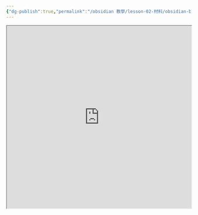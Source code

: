 ```yaml
---
{"dg-publish":true,"permalink":"/obsidian 教學/lesson-02-材料/obsidian-basic-slides/","title":"2025-06-20 Obsidian 基礎｜Slides","tags":["🪨自籌Obsidian工作坊","🎯學習歷程檔案"],"noteIcon":"3","created":"2025-06-17T22:17:42.487+08:00","updated":"2025-06-20T16:14:36.126+08:00"}
---
```



<iframe 
src="https://hackmd.io/@tree10zi23/2025-06-20-obsidian-lesson-02#/" 
	allowfullscreen="allowfullscreen" 
	width="100%" 
	height="500"></iframe>
